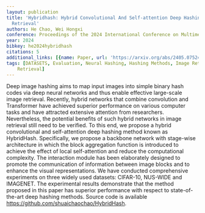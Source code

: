 ```yaml
---
layout: publication
title: 'Hybridhash: Hybrid Convolutional And Self-attention Deep Hashing For Image
  Retrieval'
authors: He Chao, Wei Hongxi
conference: Proceedings of the 2024 International Conference on Multimedia Retrieval
year: 2024
bibkey: he2024hybridhash
citations: 5
additional_links: [{name: Paper, url: 'https://arxiv.org/abs/2405.07524'}]
tags: [DATASETS, Evaluation, Neural Hashing, Hashing Methods, Image Retrieval, Multimodal
    Retrieval]
---
```

Deep image hashing aims to map input images into simple binary hash codes via
deep neural networks and thus enable effective large-scale image retrieval.
Recently, hybrid networks that combine convolution and Transformer have
achieved superior performance on various computer tasks and have attracted
extensive attention from researchers. Nevertheless, the potential benefits of
such hybrid networks in image retrieval still need to be verified. To this end,
we propose a hybrid convolutional and self-attention deep hashing method known
as HybridHash. Specifically, we propose a backbone network with stage-wise
architecture in which the block aggregation function is introduced to achieve
the effect of local self-attention and reduce the computational complexity. The
interaction module has been elaborately designed to promote the communication
of information between image blocks and to enhance the visual representations.
We have conducted comprehensive experiments on three widely used datasets:
CIFAR-10, NUS-WIDE and IMAGENET. The experimental results demonstrate that the
method proposed in this paper has superior performance with respect to
state-of-the-art deep hashing methods. Source code is available
https://github.com/shuaichaochao/HybridHash.
